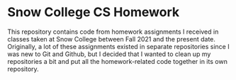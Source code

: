 # Snow College CS Homework

This repository contains code from homework assignments I received in classes taken at Snow College between Fall 2021 and the present date. Originally, a lot of these assignments existed in separate repositories since I was new to Git and Github, but I decided that I wanted to clean up my repositories a bit and put all the homework-related code together in its own repository.
